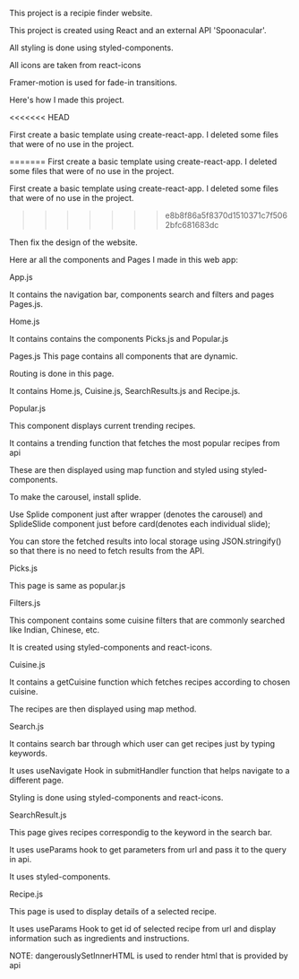 This project is a recipie finder website.

This project is created using React and an external API 'Spoonacular'.



All styling is done using styled-components.

All icons are taken from react-icons

Framer-motion is used for fade-in transitions.

Here's how I made this project.

<<<<<<< HEAD

First create a basic template using create-react-app. I deleted some files that were of no use in the project.

=======
First create a basic template using create-react-app. I deleted some files that were of no use in the project.

First create a basic template using create-react-app. I deleted some files that were of no use in the project.<br/>
>>>>>>> e8b8f86a5f8370d1510371c7f5062bfc681683dc

Then fix the design of the website.


Here ar all the components and Pages I made in this web app:


App.js

It contains the navigation bar, components search and filters and pages Pages.js.



Home.js

It contains contains the components Picks.js and Popular.js




Pages.js
This page contains all components that are dynamic.

Routing is done in this page.

It contains Home.js, Cuisine.js, SearchResults.js and Recipe.js.


Popular.js

This component displays current trending recipes.

It contains a trending function that fetches the most popular recipes from api

These are then displayed using map function and styled using styled-components.

To make the carousel, install splide.

Use Splide component just after wrapper (denotes the carousel) and SplideSlide component just before card(denotes each individual slide);

You can store the fetched results into local storage using JSON.stringify() so that there is no need to fetch results from the API.



Picks.js

This page is same as popular.js



Filters.js

This component contains some cuisine filters that are commonly searched like Indian, Chinese, etc.

It is created using styled-components and react-icons.



Cuisine.js

It contains a getCuisine function which fetches recipes according to chosen cuisine.

The recipes are then displayed using map method.



Search.js

It contains search bar through which user can get recipes just by typing keywords.

It uses useNavigate Hook in submitHandler function that helps navigate to a different page.

Styling is done using styled-components and react-icons.



SearchResult.js

This page gives recipes correspondig to the keyword in the search bar.

It uses useParams hook to get parameters from url and pass it to the query in api.

It uses styled-components.



Recipe.js

This page is used to display details of a selected recipe.

It uses useParams Hook to get id of selected recipe from url and display information such as ingredients and instructions.


NOTE: dangerouslySetInnerHTML is used to render html that is provided by api

